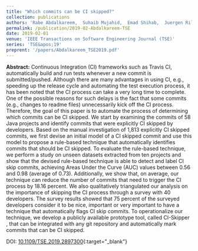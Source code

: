 ```yaml
---
title: "Which commits can be CI skipped?"
collection: publications
authors: 'Rabe Abdalkareem,  Suhaib Mujahid,  Emad Shihab,  Juergen Rilling'
permalink: /publication/2019-02-Abdalkareem-TSE
date: 2019-02-01
venue: 'IEEE Transactions on Software Engineering Journal (TSE)'
series: 'TSE&apos;19'
preprent: '/papers/Abdalkareem_TSE2019.pdf'
---
```

 **Abstract:**  Continuous Integration (CI) frameworks such as Travis CI, automatically build and run tests whenever a new commit is submitted/pushed. Although there are many advantages in using CI, e.g., speeding up the release cycle and automating the test execution process, it has been noted that the CI process can take a very long time to complete. One of the possible reasons for such delays is the fact that some commits (e.g., changes to readme files) unnecessarily kick off the CI process. Therefore, the goal of this paper is to automate the process of determining which commits can be CI skipped. We start by examining the commits of 58 Java projects and identify commits that were explicitly CI skipped by developers. Based on the manual investigation of 1,813 explicitly CI skipped commits, we first devise an initial model of a CI skipped commit and use this model to propose a rule-based technique that automatically identifies commits that should be CI skipped. To evaluate the rule-based technique, we perform a study on unseen datasets extracted from ten projects and show that the devised rule-based technique is able to detect and label CI skip commits, achieving Areas Under the Curve (AUC) values between 0.56 and 0.98 (average of 0.73). Additionally, we show that, on average, our technique can reduce the number of commits that need to trigger the CI process by 18.16 percent. We also qualitatively triangulated our analysis on the importance of skipping the CI process through a survey with 40 developers. The survey results showed that 75 percent of the surveyed developers consider it to be nice, important or very important to have a technique that automatically flags CI skip commits. To operationalize our technique, we develop a publicly available prototype tool, called CI-Skipper , that can be integrated with any git repository and automatically mark commits that can be CI skipped.

DOI: [10.1109/TSE.2019.2897300](https://doi.org/10.1109/TSE.2019.2897300){:target="_blank"}
